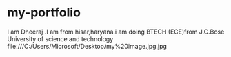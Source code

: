 # my-portfolio
I am Dheeraj .I am from hisar,haryana.i am doing BTECH (ECE)from J.C.Bose University of science and technology
file:///C:/Users/Microsoft/Desktop/my%20image.jpg.jpg
